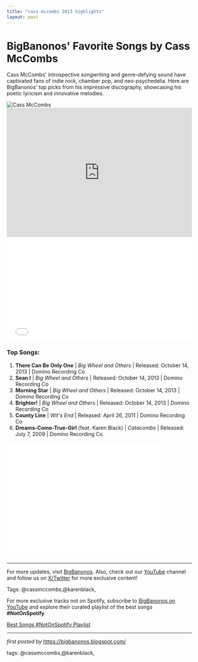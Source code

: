 ```yaml
---
title: "cass mccombs 2013 highlights"
layout: post
---
```

<!-- Title of the Post -->
<h1 >BigBanonos' Favorite Songs by Cass McCombs</h1> <!-- Introductory Text -->
<p >Cass McCombs' introspective songwriting and genre-defying sound have captivated fans of indie rock, chamber pop, and neo-psychedelia. Here are BigBanonos' top picks from his impressive discography, showcasing his poetic lyricism and innovative melodies.</p> <!-- Featured Image -->
<div > <img src="https://media.pitchfork.com/photos/6266bb5bc85171592b8a6b9e/4:3/w_3284,h_2463,c_limit/Cass-McCombs.jpg" alt="Cass McCombs">
</div> <!-- Spotify Playlist Embed -->
<div > <iframe src="https://open.spotify.com/embed/playlist/5PZ5WFAcD4TGb5H3zpndjW?utm_source=generator" width="100%" height="352" frameborder="0" allowfullscreen="" allow="autoplay; clipboard-write; encrypted-media; fullscreen; picture-in-picture" loading="lazy"></iframe>
</div> <!-- Vimeo Embed -->
<div > <iframe allowfullscreen="" frameborder="0" height="281" mozallowfullscreen="" src="//player.vimeo.com/video/70978857" webkitallowfullscreen="" width="500"></iframe>
</div> <!-- Song Information -->
<h3>Top Songs:</h3>
<ol> <li><strong>There Can Be Only One</strong> | <em>Big Wheel and Others</em> | Released: October 14, 2013 | Domino Recording Co</li> <li><strong>Sean I</strong> | <em>Big Wheel and Others</em> | Released: October 14, 2013 | Domino Recording Co</li> <li><strong>Morning Star</strong> | <em>Big Wheel and Others</em> | Released: October 14, 2013 | Domino Recording Co</li> <li><strong>Brighter!</strong> | <em>Big Wheel and Others</em> | Released: October 14, 2013 | Domino Recording Co</li> <li><strong>County Line</strong> | <em>Wit's End</em> | Released: April 26, 2011 | Domino Recording Co</li> <li><strong>Dreams-Come-True-Girl</strong> (feat. Karen Black) | <em>Catacombs</em> | Released: July 7, 2009 | Domino Recording Co</li>
</ol> <!-- YouTube Video Embed -->
<div > <iframe allowfullscreen="" frameborder="0" height="315" src="//www.youtube.com/embed/XnX0vLCMIK0" width="420"></iframe>
</div> <!-- Footer Links -->
<hr />
<p >For more updates, visit <a href="https://bigbanonos.blogspot.com/" target="_blank">BigBanonos</a>. Also, check out our <a href="https://www.youtube.com/@BigBanonos" target="_blank">YouTube</a> channel and follow us on <a href="https://x.com/bigbanonos" target="_blank">X/Twitter</a> for more exclusive content!</p> <!-- Tags -->
<p >Tags: @cassmccombs,@karenblack,</p>


<!--Subscribe and Playlist Links-->
<div>
    <p>For more exclusive tracks not on Spotify, subscribe to <a href="https://www.youtube.com/@BigBanonos" target="_blank">BigBanonos on YouTube</a> and explore their curated playlist of the best songs <strong>#NotOnSpotify</strong>.</p>
    <p><a href="https://www.youtube.com/playlist?list=PLtuNtuTatqI0kFahUCbtbfenC_ET5O_tr" target="_blank">Best Songs #NotOnSpotify Playlist<br /></a></p></div>

<hr />

<p><em>first posted by</em> <a href="https://bigbanonos.blogspot.com/" rel="noopener" target="_new">https://bigbanonos.blogspot.com/</a></p>

<p>tags: @cassmccombs,@karenblack,</p>
